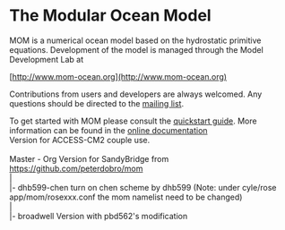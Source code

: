 # The Modular Ocean Model

MOM is a numerical ocean model based on the hydrostatic primitive equations. Development of the model is managed through the Model Development Lab at

[http://www.mom-ocean.org](http://www.mom-ocean.org)

Contributions from users and developers are always welcomed. Any questions should be directed to the [mailing list](https://groups.google.com/forum/#!forum/mom-users).

To get started with MOM please consult the [quickstart guide](http://www.mom-ocean.org/web/docs/project/quickstart). More information can be found in the [online documentation](http://www.mom-ocean.org/web/docs)
 </br>
Version for ACCESS-CM2 couple use. </br>
 </br>
Master - Org Version for SandyBridge from https://github.com/peterdobro/mom </br>
| </br>
|- dhb599-chen turn on chen scheme by dhb599 (Note: under cyle/rose app/mom/rosexxx.conf the mom namelist need to be changed) </br>
| </br>
|- broadwell Version with pbd562's modification </br>
